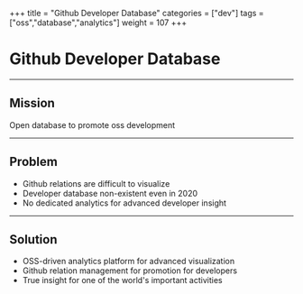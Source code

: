 +++
title = "Github Developer Database"
categories = ["dev"]
tags = ["oss","database","analytics"]
weight = 107
+++

# Github Developer Database

---

## Mission

Open database to promote oss development

---

## Problem

- Github relations are difficult to visualize
- Developer database non-existent even in 2020
- No dedicated analytics for advanced developer insight

---

## Solution

- OSS-driven analytics platform for advanced visualization
- Github relation management for promotion for developers
- True insight for one of the world's important activities
